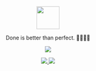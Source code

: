 <div align="center">
  <br>
  <br>
  <a href="https://www.chengxiaobai.cn/?from=github-profile-readme">
    <img width="60" height="60" src="https://avatars1.githubusercontent.com/u/13347471?s=460&u=986e542d7d386ca418213ad9d1546d1cec9e07ac&v=4" />
  </a>
  <p>Done is better than perfect. 🤜🏻🤛🏻</p>
  <p>
    <a href="https://github.com/mrgeneralgoo">
      <img src="https://github-readme-stats.vercel.app/api?username=mrgeneralgoo&show_icons=true&theme=graywhite&count_private=true" />
    </a>
  </p>
    <a href="https://github.com/mrgeneralgoo/typecho-markdown">
    <img src="https://github-readme-stats.vercel.app/api/pin/?username=mrgeneralgoo&repo=typecho-markdown&show_icons=true&theme=graywhite" />
  </a>
    <a href="https://github.com/mrgeneralgoo/typecho-update-assistant">
    <img src="https://github-readme-stats.vercel.app/api/pin/?username=mrgeneralgoo&repo=typecho-update-assistant&show_icons=true&theme=graywhite" />
  </a>
  <br>
  <br>
</div>

